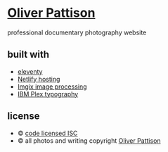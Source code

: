# [Oliver Pattison](https://oliverpattison.com)

professional documentary photography website

## built with

- [eleventy](https://www.11ty.dev)
- [Netlify hosting](https://www.netlify.com)
- [Imgix image processing](https://imgix.com)
- [IBM Plex typography](https://www.ibm.com/plex/)

## license

- © [code licensed ISC](https://choosealicense.com/licenses/isc/)
- © all photos and writing copyright [Oliver Pattison](https://oliverpattison.com)
